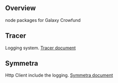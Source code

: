 ## Overview

node packages for Galaxy Crowfund

## Tracer

Logging system.
[Tracer document](packages/tracer/README.md)

## Symmetra

Http Client include the logging.
[Symmetra document](packages/symmetra/README.md)
